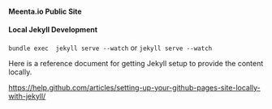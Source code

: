 #### Meenta.io Public Site

#### Local Jekyll Development

   `bundle exec  jekyll serve --watch`
	 or
	 `jekyll serve --watch`

Here is a reference document for getting Jekyll setup
to provide the content locally.

https://help.github.com/articles/setting-up-your-github-pages-site-locally-with-jekyll/
